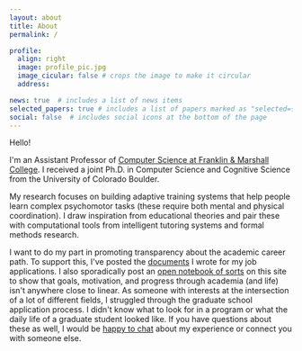 ```yaml
---
layout: about
title: About
permalink: /

profile:
  align: right
  image: profile_pic.jpg
  image_cicular: false # crops the image to make it circular
  address:

news: true  # includes a list of news items
selected_papers: true # includes a list of papers marked as "selected={true}"
social: false  # includes social icons at the bottom of the page
---
```


Hello!

I'm an Assistant Professor of [Computer Science at Franklin & Marshall College](https://fandm.edu/fields-of-study/computer-science/index.html). I received a joint Ph.D. in Computer Science and Cognitive Science from the University of Colorado Boulder.

My research focuses on building adaptive training systems that help people learn complex psychomotor tasks (these require both mental and physical coordination). I draw inspiration from educational theories and pair these with computational tools from intelligent tutoring systems and formal methods research.

I want to do my part in promoting transparency about the academic career path. To support this, I've posted the [documents](https://emilykjensen.com/docs/) I wrote for my job applications. I also sporadically post an [open notebook of sorts](https://emilykjensen.com/blog/) on this site to show that goals, motivation, and progress through academia (and life) isn't anywhere close to linear. As someone with interests at the intersection of a lot of different fields, I struggled through the graduate school application process. I didn't know what to look for in a program or what the daily life of a graduate student looked like. If you have questions about these as well, I would be [happy to chat](mailto:ejensen@fandm.edu) about my experience or connect you with someone else.
